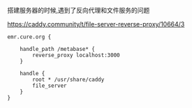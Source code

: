 搭建服务器的时候,遇到了反向代理和文件服务的问题

https://caddy.community/t/file-server-reverse-proxy/10664/3

```shell
emr.cure.org {

	handle_path /metabase* {
		reverse_proxy localhost:3000
	}

	handle {
		root * /usr/share/caddy
		file_server
	}
}
```
